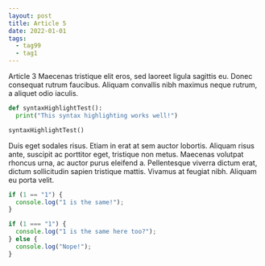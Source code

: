 ```yaml
---
layout: post
title: Article 5
date: 2022-01-01
tags:
  - tag99
  - tag1
---
```


Article 3 Maecenas tristique elit eros, sed laoreet ligula sagittis eu. Donec consequat rutrum faucibus. Aliquam convallis nibh maximus neque rutrum, a aliquet odio iaculis.

<!-- excerpt -->

```python
def syntaxHighlightTest():
  print("This syntax highlighting works well!")

syntaxHighlightTest()
```

Duis eget sodales risus. Etiam in erat at sem auctor lobortis. Aliquam risus ante, suscipit ac porttitor eget, tristique non metus. Maecenas volutpat rhoncus urna, ac auctor purus eleifend a. Pellentesque viverra dictum erat, dictum sollicitudin sapien tristique mattis. Vivamus at feugiat nibh. Aliquam eu porta velit.

```js
if (1 == "1") {
  console.log("1 is the same!");
}

if (1 === "1") {
  console.log("1 is the same here too?");
} else {
  console.log("Nope!");
}
```
